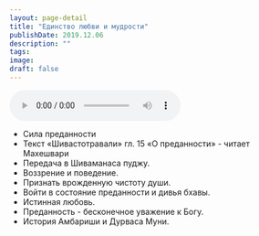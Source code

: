 ```yaml
---
layout: page-detail
title: "Единство любви и мудрости"
publishDate: 2019.12.06
description: ""
tags:
image:
draft: false
---
```


<audio title="2019.12.06 - Единство любви и мудрости.mp3" src="https://filer-api.advayta.org/v1.0/public/files/75019" controls=""></audio>

* Сила преданности
* Текст «Шивастотравали» гл. 15 «О преданности» - читает Махешвари
* Передача в Шиваманаса пуджу.
* Воззрение и поведение.
* Признать врожденную чистоту души.
* Войти в состояние преданности и дивья бхавы.
* Истинная любовь.
* Преданность - бесконечное уважение к Богу.
* История Амбариши и Дурваса Муни.

  

